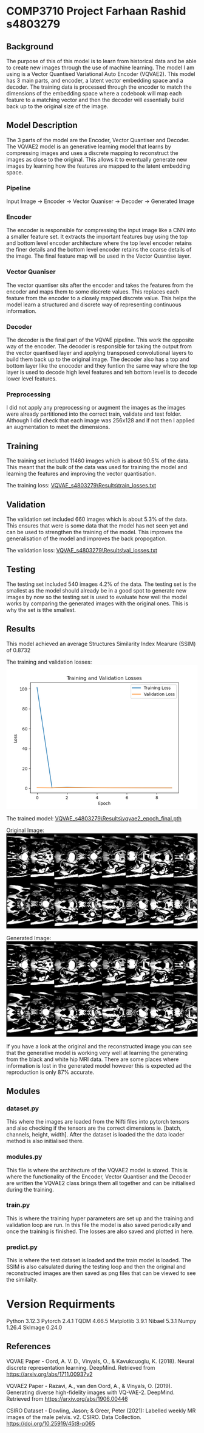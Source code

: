 # COMP3710 Project Farhaan Rashid s4803279

## Background
The purpose of this of this model is to learn from historical data and be able to create new images through the use of machine learning. The model I am using is a Vector Quantised Variational Auto Encoder (VQVAE2). This model has 3 main parts, and encoder, a latent vector embedding space and a decoder. The training data is processed through the encoder to match the dimensions of the embedding space where a codebook will map each feature to a matching vector and then the decoder will essentially build back up to the original size of the image.

## Model Description
The 3 parts of the model are the Encoder, Vector Quantiser and Decoder. The VQVAE2 model is an generative learning model that learns by compressing images and uses a discrete mapping to reconstruct the images as close to the original. This allows it to eventually generate new images by learning how the features are mapped to the latent embedding space.

### Pipeline
Input Image -> Encoder -> Vector Quaniser -> Decoder -> Generated Image

### Encoder
The encoder is responsible for compressing the input image like a CNN into a smaller feature set. It extracts the important features buy using the top and bottom level encoder architecture where the top level encoder retains the finer details and the bottom level encoder retains the coarse details of the image. The final feature map will be used in the Vector Quantise layer.

### Vector Quaniser
The vector quantiser sits after the encoder and takes the features from the encoder and maps them to some discrete values. This replaces each feature from the encoder to a closely mapped discrete value. This helps the model learn a structured and discrete way of representing continuous information.

### Decoder
The decoder is the final part of the VQVAE pipeline. This work the opposite way of the encoder. The decoder is responsible for taking the output from the vector quantised layer and applying transposed convolutional layers to build them back up to the original image. The decoder also has a top and bottom layer like the enocoder and they funtion the same way where the top layer is used to decode high level features and teh bottom level is to decode lower level features.

### Preprocessing
I did not apply any preprocessing or augment the images as the images were already partitioned into the correct train, validate and test folder. Although I did check that each image was 256x128 and if not then I applied an augmentation to meet the dimensions.

## Training
The training set included 11460 images which is about 90.5% of the data. This meant that the bulk of the data was used for training the model and learning the features and improving the vector quantisation.

The training loss: [VQVAE_s4803279\Results\train_losses.txt](https://github.com/farhaan-r/COMP3710-Project/blob/topic-recognition/recognition/VQVAE_s4803279/Results/train_losses.txt)

## Validation
The validation set included 660 images which is about 5.3% of the data. This ensures that were is some data that the model has not seen yet and can be used to strengthen the training of the model. This improves the generalisation of the model and improves the back propogation.

The validation loss: [VQVAE_s4803279\Results\val_losses.txt](https://github.com/farhaan-r/COMP3710-Project/blob/topic-recognition/recognition/VQVAE_s4803279/Results/val_losses.txt)

## Testing
The testing set included 540 images 4.2% of the data. The testing set is the smallest as the model should already be in a good spot to generate new images by now so the testing set is used to evaluate how well the model works by comparing the generated images with the original ones. This is why the set is tthe smallest.

## Results
This model achieved an average Structures Similarity Index Mearure (SSIM) of 0.8732

The training and validation losses: 
![recognition/VQVAE_s4803279/Results/loss_plot.png](https://github.com/farhaan-r/COMP3710-Project/blob/topic-recognition/recognition/VQVAE_s4803279/Results/loss_plot.png)

The trained model: [VQVAE_s4803279\Results\vqvae2_epoch_final.pth](https://github.com/farhaan-r/COMP3710-Project/blob/topic-recognition/recognition/VQVAE_s4803279/Results/vqvae2_epoch_final.pth)

Original Image: 
![VQVAE_s4803279\Results\original_0.png](https://github.com/farhaan-r/COMP3710-Project/blob/topic-recognition/recognition/VQVAE_s4803279/Results/original_0.png)

Generated Image: 
![VQVAE_s4803279\Results\reconstruction_0.png](https://github.com/farhaan-r/COMP3710-Project/blob/topic-recognition/recognition/VQVAE_s4803279/Results/reconstruction_0.png)

If you have a look at the original and the reconstructed image you can see that the generative model is working very well at learning the generating from the black and white hip MRI data. There are some places where information is lost in the generated model however this is expected ad the reproduction is only 87% accurate.

## Modules
### dataset.py
This where the images are loaded from the Nifti files into pytorch tensors and also checking if the tensors are the correct dimensions ie. [batch, channels, height, width]. After the dataset is loaded the the data loader method is also initialised there.

### modules.py
This file is where the architecture of the VQVAE2 model is stored. This is where the functionality of the Encoder, Vector Quantiser and the Decoder are written the VQVAE2 class brings them all together and can be initialised during the training.

### train.py
This is where the training hyper parameters are set up and the training and validation loop are run. In this file the model is also saved periodically and once the training is finished. The losses are also saved and plotted in here.

### predict.py
This is where the test dataset is loaded and the train model is loaded. The SSIM is also calsulated during the testing loop and then the original and reconstructed images are then saved as png files that can be viewed to see the similaity.

# Version Requirments
Python 3.12.3
Pytorch 2.4.1
TQDM 4.66.5
Matplotlib 3.9.1
Nibael 5.3.1
Numpy 1.26.4
SkImage 0.24.0

## References

VQVAE Paper - Oord, A. V. D., Vinyals, O., & Kavukcuoglu, K. (2018). Neural discrete representation learning. DeepMind. Retrieved from https://arxiv.org/abs/1711.00937v2

VQVAE2 Paper - Razavi, A., van den Oord, A., & Vinyals, O. (2019). Generating diverse high-fidelity images with VQ-VAE-2. DeepMind. Retrieved from https://arxiv.org/abs/1906.00446

CSIRO Dataset - Dowling, Jason; & Greer, Peter (2021): Labelled weekly MR images of the male pelvis. v2. CSIRO. Data Collection. https://doi.org/10.25919/45t8-p065
